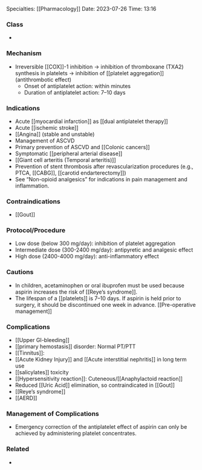 
Specialties: [[Pharmacology]] 
Date: 2023-07-26
Time: 13:16 

### Class 
- 


### Mechanism
- Irreversible [[COX]]-1 inhibition → inhibition of thromboxane (TXA2) synthesis in platelets → inhibition of [[platelet aggregation]] (antithrombotic effect)
    - Onset of antiplatelet action: within minutes
    - Duration of antiplatelet action: 7–10 days


### Indications
- Acute [[myocardial infarction]] as [[dual antiplatelet therapy]] 
- Acute [[ischemic stroke]]
- [[Angina]] (stable and unstable)
- Management of ASCVD
- Primary prevention of ASCVD and [[Colonic cancers]] 
- Symptomatic [[peripheral arterial disease]]
- [[Giant cell arteritis (Temporal arteritis)]]
- Prevention of stent thrombosis after revascularization procedures (e.g., PTCA, [[CABG]], [[carotid endarterectomy]])
- See “Non-opioid analgesics” for indications in pain management and inflammation.

### Contraindications
- [[Gout]] 


### Protocol/Procedure
- Low dose (below 300 mg/day): inhibition of platelet aggregation
- Intermediate dose (300-2400 mg/day): antipyretic and analgesic effect
- High dose (2400-4000 mg/day): anti-inflammatory effect

### Cautions
- In children, acetaminophen or oral ibuprofen must be used because aspirin increases the risk of [[Reye’s syndrome]].
- The lifespan of a [[platelets]] is 7–10 days. If aspirin is held prior to surgery, it should be discontinued one week in advance. [[Pre-operative management]] 


### Complications
- [[Upper GI-bleeding]]
- [[primary hemostasis]] disorder: Normal PT/PTT
- [[Tinnitus]]: 
- [[Acute Kidney Injury]] and [[Acute interstitial nephritis]] in long term use
- [[salicylates]] toxicity
- [[Hypersensitivity reaction]]: Cuteneous/[[Anaphylactoid reaction]] 
- Reduced [[Uric Acid]] elimination, so contraindicated in [[Gout]] 
- [[Reye’s syndrome]] 
- [[AERD]] 


### Management of Complications
- Emergency correction of the antiplatelet effect of aspirin can only be achieved by administering platelet concentrates. 


### Related
- 